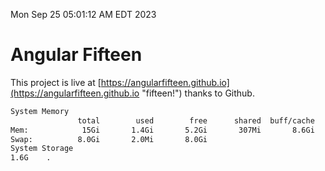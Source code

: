 Mon Sep 25 05:01:12 AM EDT 2023

# Angular Fifteen


This project is live at [https://angularfifteen.github.io](https://angularfifteen.github.io "fifteen!") thanks to Github.

```bash
System Memory
               total        used        free      shared  buff/cache   available
Mem:            15Gi       1.4Gi       5.2Gi       307Mi       8.6Gi        13Gi
Swap:          8.0Gi       2.0Mi       8.0Gi
System Storage
1.6G	.
```
